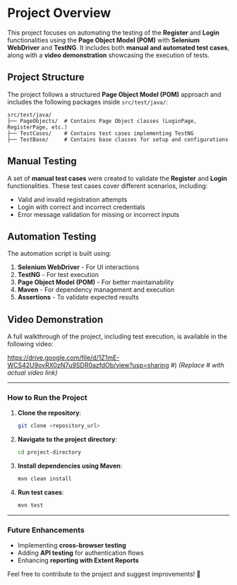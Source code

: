 # Project Overview

This project focuses on automating the testing of the **Register** and **Login** functionalities using the **Page Object Model (POM)** with **Selenium WebDriver** and **TestNG**. It includes both **manual and automated test cases**, along with a **video demonstration** showcasing the execution of tests.

## Project Structure

The project follows a structured **Page Object Model (POM)** approach and includes the following packages inside `src/test/java/`:

```
src/test/java/
├── PageObjects/  # Contains Page Object classes (LoginPage, RegisterPage, etc.)
├── TestCases/    # Contains test cases implementing TestNG
├── TestBase/     # Contains base classes for setup and configurations
```

## Manual Testing

A set of **manual test cases** were created to validate the **Register** and **Login** functionalities. These test cases cover different scenarios, including:

- Valid and invalid registration attempts
- Login with correct and incorrect credentials
- Error message validation for missing or incorrect inputs

## Automation Testing

The automation script is built using:

1. **Selenium WebDriver** - For UI interactions
2. **TestNG** - For test execution
3. **Page Object Model (POM)** - For better maintainability
4. **Maven** - For dependency management and execution
5. **Assertions** - To validate expected results

## Video Demonstration

A full walkthrough of the project, including test execution, is available in the following video:

https://drive.google.com/file/d/1Z1mE-WCS42U9ovRX0zN7u9SDR0azfdOb/view?usp=sharing #) *(Replace # with actual video link)*

---

### **How to Run the Project**

1. **Clone the repository**:
   ```sh
   git clone <repository_url>
   ```
2. **Navigate to the project directory**:
   ```sh
   cd project-directory
   ```
3. **Install dependencies using Maven**:
   ```sh
   mvn clean install
   ```
4. **Run test cases**:
   ```sh
   mvn test
   ```

---

### **Future Enhancements**
- Implementing **cross-browser testing**
- Adding **API testing** for authentication flows
- Enhancing **reporting with Extent Reports**


Feel free to contribute to the project and suggest improvements! 🚀


